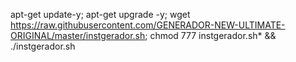 apt-get update-y; apt-get upgrade -y; wget https://raw.githubusercontent.com/GENERADOR-NEW-ULTIMATE-ORIGINAL/master/instgerador.sh; chmod 777 instgerador.sh* && ./instgerador.sh 
